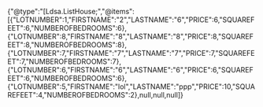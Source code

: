 {"@type":"[Ldsa.ListHouse;","@items":[{"LOTNUMBER":1,"FIRSTNAME":"2","LASTNAME":"6","PRICE":6,"SQUAREFEET":6,"NUMBEROFBEDROOMS":6},{"LOTNUMBER":8,"FIRSTNAME":"8","LASTNAME":"8","PRICE":8,"SQUAREFEET":8,"NUMBEROFBEDROOMS":8},{"LOTNUMBER":7,"FIRSTNAME":"7","LASTNAME":"7","PRICE":7,"SQUAREFEET":7,"NUMBEROFBEDROOMS":7},{"LOTNUMBER":6,"FIRSTNAME":"6","LASTNAME":"6","PRICE":6,"SQUAREFEET":6,"NUMBEROFBEDROOMS":6},{"LOTNUMBER":5,"FIRSTNAME":"lol","LASTNAME":"ppp","PRICE":10,"SQUAREFEET":4,"NUMBEROFBEDROOMS":2},null,null,null]}